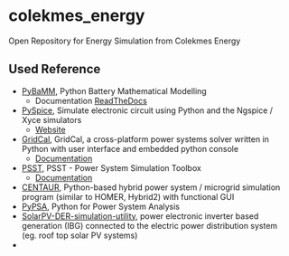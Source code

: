 # colekmes_energy
Open Repository for Energy Simulation from Colekmes Energy

## Used Reference
 - [PyBaMM](https://github.com/pybamm-team/PyBaMM), Python Battery Mathematical Modelling 
	- Documentation [ReadTheDocs](https://pybamm.readthedocs.io/en/latest/)
 - [PySpice](https://github.com/FabriceSalvaire/PySpice), Simulate electronic circuit using Python and the Ngspice / Xyce simulators
	- [Website](https://pyspice.fabrice-salvaire.fr/)
 - [GridCal](https://github.com/SanPen/GridCal), GridCal, a cross-platform power systems solver written in Python with user interface and embedded python console
	 - [Documentation](https://gridcal.readthedocs.io/en/latest/)
 - [PSST](https://github.com/power-system-simulation-toolbox/psst), PSST - Power System Simulation Toolbox
	 - [Documentation](https://psst.readthedocs.io/)
 - [CENTAUR](https://github.com/susantoj/CENTAUR), Python-based hybrid power system / microgrid simulation program (similar to HOMER, Hybrid2) with functional GUI
 - [PyPSA](https://github.com/PyPSA/PyPSA), Python for Power System Analysis
 - [SolarPV-DER-simulation-utility](https://github.com/sibyjackgrove/SolarPV-DER-simulation-utility), power electronic inverter based generation (IBG) connected to the electric power distribution system (eg. roof top solar PV systems)
 - 
<!--stackedit_data:
eyJoaXN0b3J5IjpbMTA5MTM3NDEyNSw4NDk1OTcwOTQsMTQ2NT
g4MjA5OCwtNzM1NjI4MzQwXX0=
-->